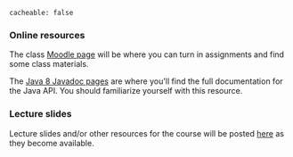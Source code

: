 ```
cacheable: false
```

### Online resources

The class [Moodle page](https://moodle.pugetsound.edu/moodle/course/view.php?id=10218) will be where you can turn in assignments and find some class materials.

The [Java 8 Javadoc pages](https://docs.oracle.com/javase/8/docs/api/) are where you'll find the full documentation for the Java API. You should familiarize yourself with this resource.


### Lecture slides

Lecture slides and/or other resources for the course will be posted  [here](http://mathcs.pugetsound.edu/~tmullen/slides/s16ics/) as they become available.
